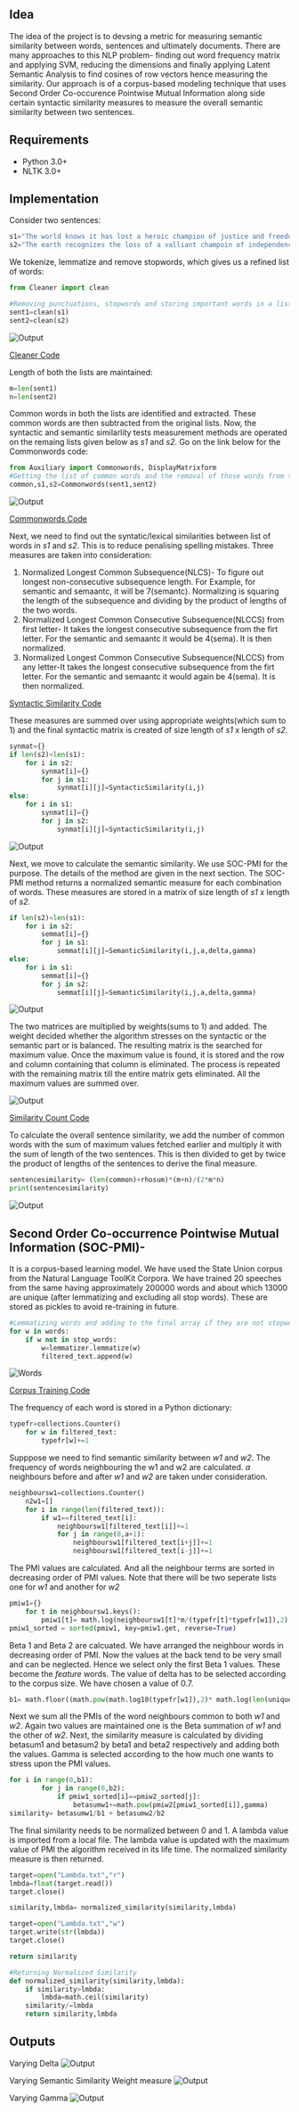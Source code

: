 ## Idea

The idea of the project is to devsing a metric for measuring semantic similarity between words, sentences and ultimately documents. There are many approaches to this NLP problem- finding out word frequency matrix and applying SVM, reducing the dimensions and finally applying Latent Semantic Analysis to find cosines of row vectors hence measuring the similarity. Our approach is of a corpus-based modeling technique that uses Second Order Co-occurence Pointwise Mutual Information along side certain syntactic similarity measures to measure the overall semantic similarity between two sentences.

## Requirements
- Python 3.0+
- NLTK 3.0+

## Implementation

Consider two sentences: 
```python
s1="The world knows it has lost a heroic champion of justice and freedom"
s2="The earth recognizes the loss of a valliant champoin of independence and justice"
```


We tokenize, lemmatize and remove stopwords, which gives us a refined list of words:
```python
from Cleaner import clean

#Removing punctuations, stopwords and storing important words in a list
sent1=clean(s1)
sent2=clean(s2)
```
![Output](https://github.com/caffeine96/TextSemanticSimilarity/blob/master/TSS%20Snips/Cleaning.png?raw=true)

[Cleaner Code](https://github.com/caffeine96/TextSemanticSimilarity/blob/master/Cleaner.py)



Length of both the lists are maintained:
```python 
m=len(sent1)
n=len(sent2)
```


Common words in both the lists are identified and extracted. These common words are then subtracted from the original lists. Now, the syntactic and semantic similarlity tests measurement methods are operated on the remaing lists given below as *s1* and *s2*. Go on the link below for the Commonwords code:
```python
from Auxiliary import Commonwords, DisplayMatrixform
#Getting the list of common words and the removal of those words from the original list
common,s1,s2=Commonwords(sent1,sent2)
```
![Output](https://github.com/caffeine96/TextSemanticSimilarity/blob/master/TSS%20Snips/CommonWords.png?raw=true)

[Commonwords Code](https://github.com/caffeine96/TextSemanticSimilarity/blob/master/Auxiliary.py)


Next, we need to find out the syntatic/lexical similarities between list of words in *s1* and *s2*. This is to reduce penalising spelling mistakes. Three measures are taken into consideration: 
1. Normalized Longest Common Subsequence(NLCS)- To figure out longest non-consecutive subsequence length. For Example, for semantic and semaantc, it will be 7(semantc). Normalizing is squaring the length of the subsequence and dividing by the product of lengths of the two words.
2. Normalized Longest Common Consecutive Subsequence(NLCCS) from first letter- It takes the longest consecutive subsequence from the firt letter. For the semantic and semaantc it would be 4(sema). It is then normalized.
3. Normalized Longest Common Consecutive Subsequence(NLCCS) from any letter-It takes the longest consecutive subsequence from the firt letter. For the semantic and semaantc it would again be 4(sema). It is then normalized.

[Syntactic Similarity Code](https://github.com/caffeine96/TextSemanticSimilarity/blob/master/SyntacticSimilarity.py)

These measures are summed over using appropriate weights(which sum to 1) and the final syntactic matrix is created of size length of *s1* x length of *s2*. 
```python
synmat={}
if len(s2)<len(s1):
	for i in s2:
		synmat[i]={}
		for j in s1:
			synmat[i][j]=SyntacticSimilarity(i,j)
else:
	for i in s1:
		synmat[i]={}
		for j in s2:
			synmat[i][j]=SyntacticSimilarity(i,j)
```

![Output](https://github.com/caffeine96/TextSemanticSimilarity/blob/master/TSS%20Snips/SyntacticSimilarityMatrix.png?raw=true)

Next, we move to calculate the semantic similarity. We use SOC-PMI for the purpose. The details of the method are given in the next section. The SOC- PMI method returns a normalized semantic measure for each combination of words. These measures are stored in a matrix of size length of *s1* x length of *s2*. 
```python
if len(s2)<len(s1):
	for i in s2:
		semmat[i]={}
		for j in s1:
			semmat[i][j]=SemanticSimilarity(i,j,a,delta,gamma)
else:
	for i in s1:
		semmat[i]={}
		for j in s2:
			semmat[i][j]=SemanticSimilarity(i,j,a,delta,gamma)
```

![Output](https://github.com/caffeine96/TextSemanticSimilarity/blob/master/TSS%20Snips/Semantic%20Matrix.png?raw=true)

The two matrices are multiplied by weights(sums to 1) and added. The weight decided whether the algorithm stresses on the syntactic or the semantic part or is balanced. The resulting matrix is the searched for maximum value. Once the maximum value is found, it is stored and the row and column containing that column is eliminated. The process is repeated with the remaining matrix till the entire matrix gets eliminated. All the maximum values are summed over.

![Output](https://github.com/caffeine96/TextSemanticSimilarity/blob/master/TSS%20Snips/Summation.png?raw=true)

[Similarity Count Code](https://github.com/caffeine96/TextSemanticSimilarity/blob/master/SimilarityCount.py)

To calculate the overall sentence similarity, we add the number of common words with the sum of maximum values fetched earlier and multiply it with the sum of length of the two sentences. This is then divided to get by twice the product of lengths of the sentences to derive the final measure.

```python
sentencesimilarity= (len(common)+rhosum)*(m+n)/(2*m*n)
print(sentencesimilarity)
```
![Output](https://github.com/caffeine96/TextSemanticSimilarity/blob/master/TSS%20Snips/SentenceSimilarity.png?raw=true)


## Second Order Co-occurrence Pointwise Mutual Information (SOC-PMI)-

It is a corpus-based learning model. We have used the State Union corpus from the Natural Language ToolKit Corpora. We have trained 20 speeches from the same having approximately 200000 words and about which 13000 are unique (after lemmatizing and excluding all stop words). These are stored as pickles to avoid re-training in future.
```python
#Lemmatizing words and adding to the final array if they are not stopwords
for w in words:
    if w not in stop_words:
	    w=lemmatizer.lemmatize(w)		
	    filtered_text.append(w)
```

![Words](https://github.com/caffeine96/TextSemanticSimilarity/blob/master/TSS%20Snips/Corpus%20Words.png?raw=true)

[Corpus Training Code](https://github.com/caffeine96/TextSemanticSimilarity/blob/master/Corpus-Train.py)


The frequency of each word is stored in a Python dictionary:
```python
typefr=collections.Counter()
	for w in filtered_text:
		typefr[w]+=1
```

Supppose we need to find semantic similarity between *w1* and *w2*. The frequency of words neighbouring the w1 and w2 are calculated. *a* neighbours before and after *w1* and *w2* are taken under consideration. 

```python
neighboursw1=collections.Counter()
	n2w1=[]
	for i in range(len(filtered_text)):
		if w1==filtered_text[i]:
			neighboursw1[filtered_text[i]]+=1
			for j in range(0,a+1):
				neighboursw1[filtered_text[i+j]]+=1
				neighboursw1[filtered_text[i-j]]+=1
```

The PMI values are calculated. And all the neighbour terms are sorted in decreasing order of PMI values. Note that there will be two seperate lists one for *w1* and another for *w2*
```python
pmiw1={}
	for t in neighboursw1.keys():
		pmiw1[t]= math.log(neighboursw1[t]*m/(typefr[t]*typefr[w1]),2)
pmiw1_sorted = sorted(pmiw1, key=pmiw1.get, reverse=True)
```

Beta 1 and Beta 2 are calcuated. We have arranged the neighbour words in decreasing order of PMI. Now the values at the back tend to be very small and can be neglected. Hence we select only the first Beta 1 values. These become the *feature* words. The value of delta has to be selected according to the corpus size. We have chosen a value of 0.7. 

```python
b1= math.floor((math.pow(math.log10(typefr[w1]),2)* math.log(len(unique),2))/delta)
```
Next we sum all the PMIs of the word neighbours common to both *w1* and *w2*. Again two values are maintained one is the Beta summation of *w1* and the other of *w2*. Next, the similarity measure is calculated by dividing betasum1 and betasum2 by beta1 and beta2 respectively and adding both the values. Gamma is selected according to the how much one wants to stress upon the PMI values.

```python
for i in range(0,b1):
		for j in range(0,b2):
			if pmiw1_sorted[i]==pmiw2_sorted[j]:
				betasumw1+=math.pow(pmiw2[pmiw1_sorted[i]],gamma)
similarity= betasumw1/b1 + betasumw2/b2				
```

The final similarity needs to be normalized between 0 and 1. A lambda value is imported from a local file. The lambda value is updated with the maximum value of PMI the algorithm received in its life time. The normalized similarity measure is then returned.

```python
target=open("Lambda.txt","r")
lmbda=float(target.read())
target.close()

similarity,lmbda= normalized_similarity(similarity,lmbda)

target=open("Lambda.txt","w")
target.write(str(lmbda))
target.close()

return similarity
```

```python
#Returning Normalized Similarity
def normalized_similarity(similarity,lmbda):
	if similarity>lmbda:
		lmbda=math.ceil(similarity)
	similarity/=lmbda
	return similarity,lmbda
```


## Outputs

Varying Delta
![Output](https://github.com/caffeine96/TextSemanticSimilarity/blob/master/TSS%20Snips/Varying%20Delta.jpg?raw=true)

Varying Semantic Similarity Weight measure
![Output](https://github.com/caffeine96/TextSemanticSimilarity/blob/master/TSS%20Snips/Varying%20Semantic%20Similarity%20Weight.jpg?raw=true)

Varying Gamma
![Output](https://github.com/caffeine96/TextSemanticSimilarity/blob/master/TSS%20Snips/Varying%20Gamma.jpg?raw=true)
